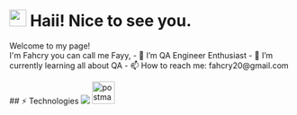 <h1><img src="https://emojis.slackmojis.com/emojis/images/1531849430/4246/blob-sunglasses.gif?1531849430" width="30"/> Haii! Nice to see you.</h1>
<p>Welcome to my page! </br> I'm Fahcry you can call me Fayy,
- 🔭 I’m QA Engineer Enthusiast
- 💬 I’m currently learning all about QA
- 📫 How to reach me: fahcry20@gmail.com
<p>
## ⚡ Technologies
<img src= "https://img.icons8.com/?size=100&id=VOnRj9vGpXV8&format=png&color=000000"/>
<img src="https://www.vectorlogo.zone/logos/getpostman/getpostman-icon.svg" alt="postman" width="40" height="40"/>

